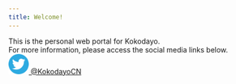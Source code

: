 ```yaml
---
title: Welcome!
---
```

This is the personal web portal for Kokodayo.  
For more information, please access the social media links below.  
[<img src="./assets/icons/twitter.svg" width="40" height="40"> @KokodayoCN](https://twitter.com/KokodayoCN "@KokodayoCN")

